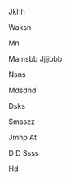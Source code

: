 Jkhh


Waksn

Mn

Mamsbb
Jjjjbbb


Nsns

Mdsdnd

Dsks

Smsszz

Jmhp
At






D
D
Ssss




Hd








